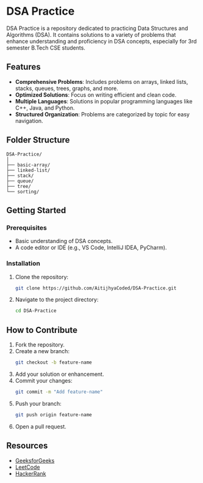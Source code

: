 # DSA Practice

DSA Practice is a repository dedicated to practicing Data Structures and Algorithms (DSA). It contains solutions to a variety of problems that enhance understanding and proficiency in DSA concepts, especially for 3rd semester B.Tech CSE students. 

## Features

- **Comprehensive Problems**: Includes problems on arrays, linked lists, stacks, queues, trees, graphs, and more.
- **Optimized Solutions**: Focus on writing efficient and clean code.
- **Multiple Languages**: Solutions in popular programming languages like C++, Java, and Python.
- **Structured Organization**: Problems are categorized by topic for easy navigation.

## Folder Structure

```plaintext
DSA-Practice/
│
├── basic-array/
├── linked-list/
├── stack/
├── queue/
├── tree/
└── sorting/
```


## Getting Started

### Prerequisites

- Basic understanding of DSA concepts.
- A code editor or IDE (e.g., VS Code, IntelliJ IDEA, PyCharm).

### Installation

1. Clone the repository:
   ```bash
   git clone https://github.com/AitijhyaCoded/DSA-Practice.git
   ```
2. Navigate to the project directory:
   ```bash
   cd DSA-Practice
   ```

## How to Contribute

1. Fork the repository.
2. Create a new branch:
   ```bash
   git checkout -b feature-name
   ```
3. Add your solution or enhancement.
4. Commit your changes:
   ```bash
   git commit -m "Add feature-name"
   ```
5. Push your branch:
   ```bash
   git push origin feature-name
   ```
6. Open a pull request.

## Resources

- [GeeksforGeeks](https://www.geeksforgeeks.org/)
- [LeetCode](https://leetcode.com/)
- [HackerRank](https://www.hackerrank.com/)

